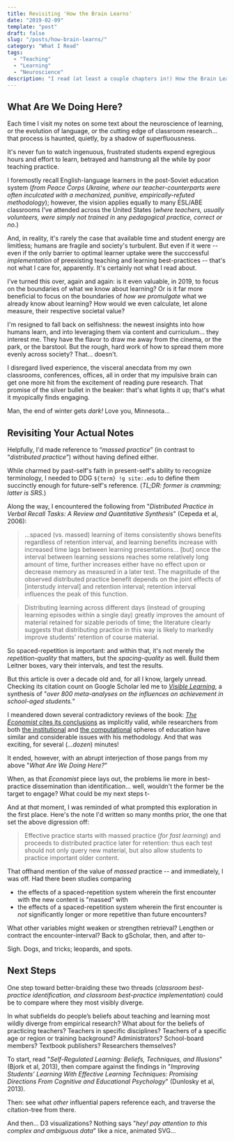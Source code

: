 ```yaml
---
title: Revisiting 'How the Brain Learns'
date: "2019-02-09"
template: "post"
draft: false
slug: "/posts/how-brain-learns/"
category: "What I Read"
tags:
  - "Teaching"
  - "Learning"
  - "Neuroscience"
description: "I read (at least a couple chapters in!) How the Brain Learns; here's what I thought when rereading my notes."
---
```


## What Are We Doing Here?

Each time I visit my notes on some text about the neuroscience of learning, or the evolution of language, or the cutting edge of classroom research... that process is haunted, quietly, by a shadow of superfluousness.

It's never fun to watch ingenuous, frustrated students expend egregious hours and effort to learn, betrayed and hamstrung all the while by poor teaching practice.

I foremostly recall English-language learners in the post-Soviet education system (_from Peace Corps Ukraine, where our teacher-counterparts were often inculcated with a mechanized, punitive, empirically-refuted methodology_); however, the vision applies equally to many ESL/ABE classrooms I’ve attended across the United States (_where teachers, usually volunteers, were simply not trained in_ any _pedagogical practice, correct or no._)

And, in reality, it's rarely the case that available time and student energy are limitless; humans are fragile and society's turbulent. But even if it were -- even if the only barrier to optimal learner uptake were the succcessful _implementation_ of preexisting teaching and learning best-practices -- that's not what I care for, apparently. It's certainly not what I read about.

I’ve turned this over, again and again: is it even valuable, in 2019, to focus on the boundaries of what we know about learning? Or is it far more beneficial to focus on the boundaries of _how we promulgate_ what we already know about learning? How would we even calculate, let alone measure, their respective societal value?

I'm resigned to fall back on selfishness: the newest insights into how humans learn, and into leveraging them via content and curriculum... they interest me. They have the flavor to draw me away from the cinema, or the park, or the barstool. But the rough, hard work of how to spread them more evenly across society? That... doesn't. 

I disregard lived experience, the visceral anecdata from my own classrooms, conferences, offices, all in order that my impulsive brain can get one more hit from the excitement of reading pure research. That promise of the silver bullet in the beaker: that's what lights it up; that's what it myopically finds engaging.

Man, the end of winter gets _dark!_ Love you, Minnesota...

## Revisiting Your Actual Notes

Helpfully, I'd made reference to “_massed practice_” (in contrast to “_distributed practice_”) without having defined either. 

While charmed by past-self's faith in present-self's ability to recognize terminology, I needed to DDG `${term} !g site:.edu` to define them succinctly enough for future-self's reference. (_TL;DR: former is cramming; latter is SRS._)

Along the way, I encountered the following from "_Distributed Practice in Verbal Recall Tasks: A Review and Quantitative Synthesis_" (Cepeda et al, 2006): 

> ...spaced (vs. massed) learning of items consistently shows benefits regardless of retention interval, and learning benefits increase with increased time lags between learning presentations... [but] once the interval between learning sessions reaches some relatively long amount of time, further increases either have no effect upon or decrease memory as measured in a later test. The magnitude of the observed distributed practice benefit depends on the joint effects of [interstudy interval] and retention interval; retention interval influences the peak of this function. 

> Distributing learning across different days (instead of grouping learning episodes within a single day) greatly improves the amount of material retained for sizable periods of time; the literature clearly suggests that distributing practice in this way is likely to markedly improve students’ retention of course material. 

So spaced-repetition is important: and within that, it's not merely the _repetition-quality_ that matters, but the _spacing-quality_ as well. Build them Leitner boxes, vary their intervals, and test the results.

But this article is over a decade old and, for all I know, largely unread. Checking its citation count on Google Scholar led me to [_Visible Learning_](https://www.taylorfrancis.com/books/9781134024124), a synthesis of "_over 800 meta-analyses on the influences on achievement in school-aged students._" 

I meandered down several contradictory reviews of the book: [_The Economist_ cites its conclusions](https://www.economist.com/briefing/2016/06/11/teaching-the-teachers) as implicitly valid, while researchers from both [the institutional](https://robertslavinsblog.wordpress.com/2018/06/21/john-hattie-is-wrong/) and [the computational](https://academiccomputing.wordpress.com/2013/08/05/book-review-visible-learning/) spheres of education have similar and considerable issues with his methodology. And that was exciting, for several (_...dozen_) minutes! 

It ended, however, with an abrupt interjection of those pangs from my above "_What Are We Doing Here?_" 

When, as that _Economist_ piece lays out, the problems lie more in best-practice dissemination than identification... well, wouldn't the former be the target to engage? What could be my next steps t-

And at _that_ moment, I was reminded of what prompted this exploration in the first place. Here's the note I'd written so many months prior, the one that set the above digression off:

> Effective practice starts with massed practice (_for fast learning_) and proceeds to distributed practice later for retention: thus each test should not only query new material, but also allow students to practice important older content.

That offhand mention of the value of _massed_ practice -- and immediately, I was off. Had there been studies comparing 
- the effects of a spaced-repetition system wherein the first encounter with the new content is "massed"
with 
- the effects of a spaced-repetition system wherein the first encounter is _not_ significantly longer or more repetitive than future encounters? 

What other variables might weaken or strengthen retrieval? Lengthen or contract the encounter-interval? Back to gScholar, then, and after to-

Sigh. Dogs, and tricks; leopards, and spots. 

## Next Steps

One step toward better-braiding these two threads (_classroom best-practice identification, and classroom best-practice implementation_) could be to compare where they most visibly diverge. 


In what subfields do people’s beliefs about teaching and learning most wildly diverge from empirical research? What about for the beliefs of practicing teachers? Teachers in specific disciplines? Teachers of a specific age or region or training background? Administrators? School-board members? Textbook publishers? Researchers themselves?

To start, read "_Self-Regulated Learning: Beliefs, Techniques, and Illusions_" (Bjork et al, 2013), then compare against the findings in "_Improving Students’ Learning With Effective Learning Techniques: Promising Directions From Cognitive and Educational Psychology_" (Dunlosky et al, 2013). 

Then: see what _other_ influential papers reference each, and traverse the citation-tree from there.

And then... D3 visualizations? Nothing says "_hey! pay attention to this complex and ambiguous data_" like a nice, animated SVG...